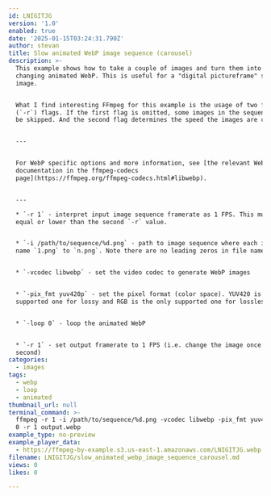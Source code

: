 ```yaml
---
id: LNIGITJG
version: '1.0'
enabled: true
date: '2025-01-15T03:24:31.790Z'
author: stevan
title: Slow animated WebP image sequence (carousel)
description: >-
  This example shows how to take a couple of images and turn them into a slowly
  changing animated WebP. This is useful for a "digital pictureframe" style
  image.


  What I find interesting FFmpeg for this example is the usage of two framrate
  (`-r`) flags. If the first flag is omitted, some images in the sequence will
  be skipped. And the second flag determines the speed the images are cycled.


  ---


  For WebP specific options and more information, see [the relevant WebP
  documentation in the ffmpeg-codecs
  page](https://ffmpeg.org/ffmpeg-codecs.html#libwebp).


  ---

  * `-r 1` - interpret input image sequence framerate as 1 FPS. This must be
  equal or lower than the second `-r` value.


  * `-i /path/to/sequence/%d.png` - path to image sequence where each image is
  name `1.png` to `n.png`. Note there are no leading zeros in file names.


  * `-vcodec libwebp` - set the video codec to generate WebP images


  * `-pix_fmt yuv420p` - set the pixel format (color space). YUV420 is the only
  supported one for lossy and RGB is the only supported one for lossless.


  * `-loop 0` - loop the animated WebP


  * `-r 1` - set output framerate to 1 FPS (i.e. change the image once per
  second)
categories:
  - images
tags:
  - webp
  - loop
  - animated
thumbnail_url: null
terminal_command: >-
  ffmpeg -r 1 -i /path/to/sequence/%d.png -vcodec libwebp -pix_fmt yuv420p -loop
  0 -r 1 output.webp
example_type: no-preview
example_player_data:
  - https://ffmpeg-by-example.s3.us-east-1.amazonaws.com/LNIGITJG.webp
filename: LNIGITJG/slow_animated_webp_image_sequence_carousel.md
views: 0
likes: 0

---
```

